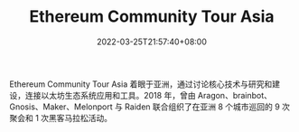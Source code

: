 ﻿---
weight: 
title: "Ethereum Community Tour Asia"
description: "Ethereum Community Tour Asia 着眼于亚洲，通过讨论核心技术与研究和建设，连接以太坊生态系统应用和工具"
date: 2022-03-25T21:57:40+08:00
lastmod: 2022-03-25T16:45:40+08:00
draft: false
authors: ["Metabd"]
featuredImage: "ethereum-community-tour-asia.jpg"
link: ""
tags: ["元宇宙社区","Ethereum Community Tour Asia"]
categories: ["navigation"]
navigation: ["元宇宙社区"]
lightgallery: true
toc: true
pinned: false
recommend: false
recommend1: false
---
Ethereum Community Tour Asia 着眼于亚洲，通过讨论核心技术与研究和建设，连接以太坊生态系统应用和工具。2018 年，曾由 Aragon、brainbot、Gnosis、Maker、Melonport 与 Raiden 联合组织了在亚洲 8 个城市巡回的 9 次聚会和 1 次黑客马拉松活动。
